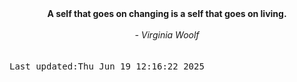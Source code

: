 
<div align="center"><b><span>A self that goes on changing is a self that goes on living.</span></b><br><br><i> - Virginia Woolf</i></div>
<br><br><kbd>Last updated:Thu Jun 19 12:16:22 2025</kbd>